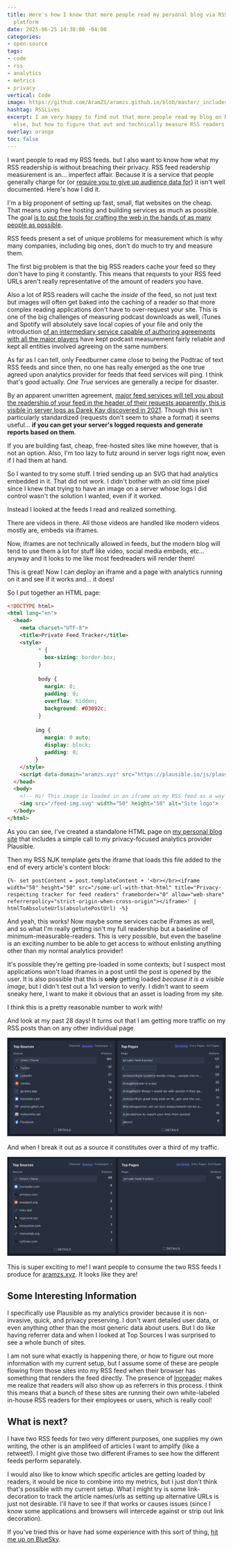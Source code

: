 ```yaml
---
title: Here's how I know that more people read my personal blog via RSS then any other
  platform
date: 2025-06-25 14:30:00 -04:00
categories:
- open-source
tags:
- code
- rss
- analytics
- metrics
- privacy
vertical: Code
image: https://github.com/AramZS/aramzs.github.io/blob/master/_includes/rss-zs-favicon-2400-1200.png?raw=true
hashtag: RSSLives
excerpt: I am very happy to find out that more people read my blog on RSS than anywhere
  else, but how to figure that out and technically measure RSS readers proved difficult.
overlay: orange
toc: false
---
```


I want people to read my RSS feeds. but I also want to know how what my RSS readership is without breaching their privacy. RSS feed readership measurement is an... imperfect affair. Because it is a service that people generally charge for (or [require you to give up audience data for](https://feedburner.google.com/)) it isn't well documented. Here's how I did it.

I'm a big proponent of setting up fast, small, flat websites on the cheap. That means using free hosting and building services as much as possible. The goal [is to put the tools for crafting the web in the hands of as many people as possible](https://aramzs.github.io/build-a-website/#/).

RSS feeds present a set of unique problems for measurement which is why many companies, including big ones, don't do much to try and measure them.

The first big problem is that the big RSS readers cache your feed so they don't have to ping it constantly. This means that requests to your RSS feed URLs aren't really representative of the amount of readers you have.

Also a lot of RSS readers will cache the *inside* of the feed, so not just text but images will often get baked into the caching of a reader so that more complex reading applications don't have to over-request your site. This is one of the big challenges of measuring podcast downloads as well, iTunes and Spotify will absolutely save local copies of your file and only the introduction [of an intermediary service capable of authoring agreements with all the major players](https://analytics.podtrac.com/) have kept podcast measurement fairly reliable and kept all entities involved agreeing on the same numbers.

As far as I can tell, only Feedburner came close to being the Podtrac of text RSS feeds and since then, no one has really emerged as the one true agreed upon analytics provider for feeds that feed services will ping. I think that's good actually. *One True* services are generally a recipe for disaster.

By an apparent unwritten agreement, [major feed services will tell you about the readership of your feed in the header of their requests apparently, this is visible in server logs as Darek Kay discovered in 2021](https://darekkay.com/blog/rss-subscriber-count/). Though this isn't particularly standardized (requests don't seem to share a format) it seems useful... **if you can get your server's logged requests and generate reports based on them**.

If you are building fast, cheap, free-hosted sites like mine however, that is not an option. Also, I'm too lazy to futz around in server logs right now, even if I had them at hand.

So I wanted to try some stuff. I tried sending up an SVG that had analytics embedded in it. That did not work. I didn't bother with an old time pixel since I knew that trying to have an image on a server whose logs I did control wasn't the solution I wanted, even if it worked.

Instead I looked at the feeds I read and realized something.

There are videos in there. All those videos are handled like modern videos mostly are, embeds via iframes.

Now, iframes are not technically allowed in feeds, but the modern blog will tend to use them a lot for stuff like video, social media embeds, etc... anyway and it looks to me like most feedreaders will render them!

This is great! Now I can deploy an iframe and a page with analytics running on it and see if it works and... it does!

So I put together an HTML page:

```html
<!DOCTYPE html>
<html lang="en">
  <head>
    <meta charset="UTF-8">
    <title>Private Feed Tracker</title>
	<style>
		  * {
			box-sizing: border-box;
		  }

		  body {
			margin: 0;
			padding: 0;
			overflow: hidden;
			background: #03092c;
		  }

		 img {
			margin: 0 auto;
			display: block;
			padding: 0;
		 }
	</style>
	<script data-domain="aramzs.xyz" src="https://plausible.io/js/plausible.js"></script>
  </head>
  <body>
	<!-- Hi! This image is loaded in an iframe on my RSS feed as a way to try and measure how many people are reading me through RSS. The tracking is privacy respecting and your data will not be sold. I'm just curious.  -->
	<img src="/feed-img.svg" width="50" height="50" alt="Site logo">
  </body>
</html>
```

As you can see, I've created a standalone HTML page on [my personal blog site](https://aramzs.xyz/) that includes a simple call to my privacy-focused analytics provider Plausible.

Then my RSS NJK template gets the iframe that loads this file added to the end of every article's content block:

```liquid
{%- set postContent = post.templateContent + '<br></br><iframe width="50" height="50" src="/some-url-with-that-html" title="Privacy-respecting tracker for feed readers" frameborder="0" allow="web-share" referrerpolicy="strict-origin-when-cross-origin"></iframe>' | htmlToAbsoluteUrls(absolutePostUrl) -%}
```

And yeah, this works! Now maybe some services cache iFrames as well, and so what I'm really getting isn't my full readership but a baseline of minimum-measurable-readers. This is very possible, but even the baseline is an exciting number to be able to get access to without enlisting anything other than my normal analytics provider!

It's possible they're getting pre-loaded in some contexts; but I suspect most applications won't load iframes in a post until the post is opened by the user. It is also possible that this is **only** getting loaded *because it is a visible image*, but I didn't test out a 1x1 version to verify. I didn't want to seem sneaky here, I want to make it obvious that an asset is loading from my site.

I think this is a pretty reasonable number to work with!

And look at my past 28 days! It turns out that I am getting more traffic on my RSS posts than on any other individual page.

![Overall stats of pageviews per page on my site](../_includes/rss-stats-in-context.png)

And when I break it out as a source it constitutes over a third of my traffic.

![Stats on RSS as a standalone source](../_includes/rss-stats.png)

This is super exciting to me! I want people to consume the two RSS feeds I produce for [aramzs.xyz](https://aramzs.xyz). It looks like they are!

## Some Interesting Information

I specifically use Plausible as my analytics provider because it is non-invasive, quick, and privacy preserving. I don't want detailed user data, or even anything other than the most generic data about users. But I do like having referrer data and when I looked at Top Sources I was surprised to see a whole bunch of sites.

I am not sure what exactly is happening there, or how to figure out more information with my current setup, but I assume some of these are people flowing from those sites into my RSS feed when their browser has something that renders the feed directly. The presence of [Inoreader](https://www.inoreader.com/) makes me realize that readers will also show up as referrers in this process. I think this means that a bunch of these sites are running their own white-labeled in-house RSS readers for their employees or users, which is really cool!

## What is next?

I have two RSS feeds for two very different purposes, one supplies my own writing, the other is an amplifeed of articles I want to amplify (like a retweet!). I might give those two different iFrames to see how the different feeds perform separately.

I would also like to know which specific articles are getting loaded by readers, it would be nice to combine into my metrics, but I just don't think that's possible with my current setup. What I might try is some link-decoration to track the article names/urls as setting up alternative URLs is just not desirable. I'll have to see if that works or causes issues (since I know some applications and browsers will intercede against or strip out link decoration).

If you've tried this or have had some experience with this sort of thing, [hit me up on BlueSky](https://chronotope.aramzs.xyz/).
